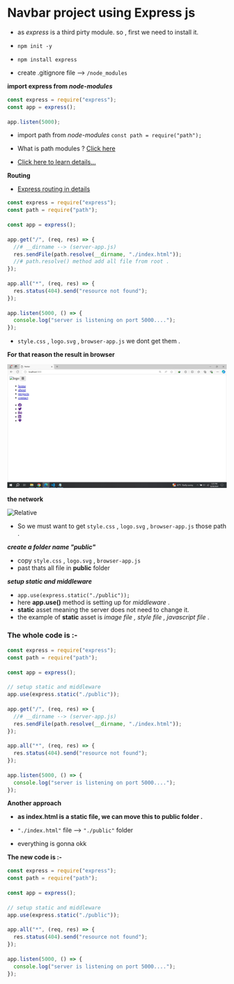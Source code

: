 # Navbar project using Express js

- as _express_ is a third pirty module. so , first we need to install it.

- `npm init -y`
- `npm install express`
- create .gitignore file --> `/node_modules`

**import express from _node-modules_**

```js
const express = require("express");
const app = express();

app.listen(5000);
```

- import path from _node-modules_ `const path = require("path");`
- What is path modules ? [Click here](https://github.com/yusuf-shahin/Basics-of-node-js?tab=readme-ov-file#what-is-path-module-)

- [Click here to learn details...](https://mirzaleka.medium.com/working-with-paths-in-node-js-447cd0f2ec56)

**Routing**

- [Express routing in details](https://expressjs.com/en/guide/routing.html)

```js
const express = require("express");
const path = require("path");

const app = express();

app.get("/", (req, res) => {
  //# __dirname --> (server-app.js)
  res.sendFile(path.resolve(__dirname, "./index.html"));
  //# path.resolve() method add all file from root .
});

app.all("*", (req, res) => {
  res.status(404).send("resource not found");
});

app.listen(5000, () => {
  console.log("server is listening on port 5000....");
});
```

- `style.css` , `logo.svg` , `browser-app.js` we dont get them .

**For that reason the result in browser**

![Relative](./image/error-browser.jpeg)

**the network**

![Relative](./image/error-network.jpeg.jpeg)

- So we must want to get `style.css` , `logo.svg` , `browser-app.js` those path .

**_create a folder name "public"_**

- copy `style.css` , `logo.svg` , `browser-app.js`
- past thats all file in **public** folder

**_setup static and middleware_**

- `app.use(express.static("./public"));`
- here **app.use()** method is setting up for _middleware_ .
- **static** asset meaning the server does not need to change it.
- the example of **static** asset is _image file , style file , javascript file_ .

### The whole code is :-

```js
const express = require("express");
const path = require("path");

const app = express();

// setup static and middleware
app.use(express.static("./public"));

app.get("/", (req, res) => {
  //# __dirname --> (server-app.js)
  res.sendFile(path.resolve(__dirname, "./index.html"));
});

app.all("*", (req, res) => {
  res.status(404).send("resource not found");
});

app.listen(5000, () => {
  console.log("server is listening on port 5000....");
});
```

**Another approach**

- **as index.html is a static file, we can move this to public folder .**

- `"./index.html"` file --> `"./public"` folder

- everything is gonna okk

**The new code is :-**

```js
const express = require("express");
const path = require("path");

const app = express();

// setup static and middleware
app.use(express.static("./public"));

app.all("*", (req, res) => {
  res.status(404).send("resource not found");
});

app.listen(5000, () => {
  console.log("server is listening on port 5000....");
});
```
